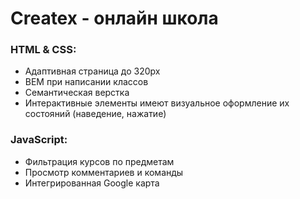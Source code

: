 <h1>Createx - онлайн школа</h1>
<h3>HTML & CSS:</h3>
<ul>
	<li>Адаптивная страница до 320px</li>
	<li>BEM при написании классов</li>
	<li>Семантическая верстка</li>
	<li>Интерактивные элементы имеют визуальное оформление их состояний (наведение, нажатие)</li>
</ul>
<h3>JavaScript:</h3>
<ul>
	<li>Фильтрация курсов по предметам</li>
	<li>Просмотр комментариев и команды</li>
	<li>Интегрированная Google карта</li>
</ul>
